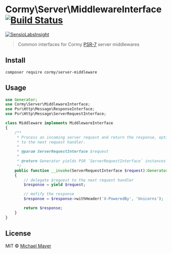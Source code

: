 # Cormy\Server\MiddlewareInterface [![Build Status](https://travis-ci.org/cormy/server-middleware.svg?branch=master)](https://travis-ci.org/cormy/server-middleware)

[![SensioLabsInsight](https://insight.sensiolabs.com/projects/db7c420b-980e-4b03-8639-be2ad3af136c/big.png)](https://insight.sensiolabs.com/projects/db7c420b-980e-4b03-8639-be2ad3af136c)

> Common interfaces for Cormy [PSR-7](http://www.php-fig.org/psr/psr-7) server middlewares


## Install

```
composer require cormy/server-middleware
```


## Usage

```php
use Generator;
use Cormy\Server\MiddlewareInterface;
use Psr\Http\Message\ResponseInterface;
use Psr\Http\Message\ServerRequestInterface;

class Middleware implements MiddlewareInterface
{
    /**
     * Process an incoming server request and return the response, optionally delegating
     * to the next request handler.
     *
     * @param ServerRequestInterface $request
     *
     * @return Generator yields PSR `ServerRequestInterface` instances and returns a PSR `ResponseInterface` instance
     */
    public function __invoke(ServerRequestInterface $request):Generator
    {
        // delegate $request to the next request handler
        $response = yield $request;

        // mofify the response
        $response = $response->withHeader('X-PoweredBy', 'Unicorns');

        return $response;
    }
}
```


## License

MIT © [Michael Mayer](http://schnittstabil.de)
